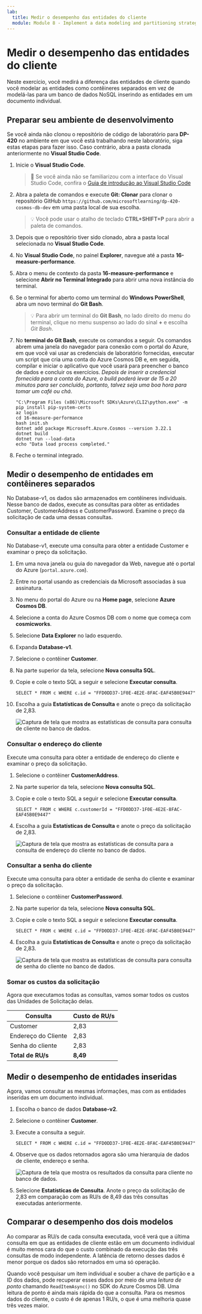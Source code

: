 ```yaml
---
lab:
  title: Medir o desempenho das entidades do cliente
  module: Module 8 - Implement a data modeling and partitioning strategy for Azure Cosmos DB for NoSQL
---
```


# Medir o desempenho das entidades do cliente

Neste exercício, você medirá a diferença das entidades de cliente quando você modelar as entidades como contêineres separados em vez de modelá-las para um banco de dados NoSQL inserindo as entidades em um documento individual.

## Preparar seu ambiente de desenvolvimento

Se você ainda não clonou o repositório de código de laboratório para **DP-420** no ambiente em que você está trabalhando neste laboratório, siga estas etapas para fazer isso. Caso contrário, abra a pasta clonada anteriormente no **Visual Studio Code**.

1. Inicie o **Visual Studio Code**.

    > &#128221; Se você ainda não se familiarizou com a interface do Visual Studio Code, confira o [Guia de introdução ao Visual Studio Code][code.visualstudio.com/docs/getstarted]

1. Abra a paleta de comandos e execute **Git: Clonar** para clonar o repositório GitHub ``https://github.com/microsoftlearning/dp-420-cosmos-db-dev`` em uma pasta local de sua escolha.

    > &#128161; Você pode usar o atalho de teclado **CTRL+SHIFT+P** para abrir a paleta de comandos.

1. Depois que o repositório tiver sido clonado, abra a pasta local selecionada no **Visual Studio Code**.

1. No **Visual Studio Code**, no painel **Explorer**, navegue até a pasta **16-measure-performance**.

1. Abra o menu de contexto da pasta **16-measure-performance** e selecione **Abrir no Terminal Integrado** para abrir uma nova instância do terminal.

1. Se o terminal for aberto como um terminal do **Windows PowerShell**, abra um novo terminal do **Git Bash**.

    > &#128161; Para abrir um terminal do **Git Bash**, no lado direito do menu do terminal, clique no menu suspenso ao lado do sinal **+** e escolha *Git Bash*.

1. No **terminal do Git Bash**, execute os comandos a seguir. Os comandos abrem uma janela do navegador para conexão com o portal do Azure, em que você vai usar as credenciais de laboratório fornecidas, executar um script que cria uma conta do Azure Cosmos DB e, em seguida, compilar e iniciar o aplicativo que você usará para preencher o banco de dados e concluir os exercícios. *Depois de inserir a credencial fornecida para a conta do Azure, o build poderá levar de 15 a 20 minutos para ser concluído, portanto, talvez seja uma boa hora para tomar um café ou chá*.

    ```
    "C:\Program Files (x86)\Microsoft SDKs\Azure\CLI2\python.exe" -m pip install pip-system-certs
    az login
    cd 16-measure-performance
    bash init.sh
    dotnet add package Microsoft.Azure.Cosmos --version 3.22.1
    dotnet build
    dotnet run --load-data
    echo "Data load process completed."

    ```

1. Feche o terminal integrado.

## Medir o desempenho de entidades em contêineres separados

No Database-v1, os dados são armazenados em contêineres individuais. Nesse banco de dados, execute as consultas para obter as entidades Customer, CustomerAddress e CustomerPassword. Examine o preço da solicitação de cada uma dessas consultas.

### Consultar a entidade de cliente

No Database-v1, execute uma consulta para obter a entidade Customer e examinar o preço da solicitação.

1. Em uma nova janela ou guia do navegador da Web, navegue até o portal do Azure (``portal.azure.com``).

1. Entre no portal usando as credenciais da Microsoft associadas à sua assinatura.

1. No menu do portal do Azure ou na **Home page**, selecione **Azure Cosmos DB**.
1. Selecione a conta do Azure Cosmos DB com o nome que começa com **cosmicworks**.
1. Selecione **Data Explorer** no lado esquerdo.
1. Expanda **Database-v1**.
1. Selecione o contêiner **Customer**.
1. Na parte superior da tela, selecione **Nova consulta SQL**.
1. Copie e cole o texto SQL a seguir e selecione **Executar consulta**.

    ```
    SELECT * FROM c WHERE c.id = "FFD0DD37-1F0E-4E2E-8FAC-EAF45B0E9447"
    ```

1. Escolha a guia **Estatísticas de Consulta** e anote o preço da solicitação de 2,83.

    ![Captura de tela que mostra as estatísticas de consulta para consulta de cliente no banco de dados.](media/17-customer-query-v1.png)

### Consultar o endereço do cliente

Execute uma consulta para obter a entidade de endereço do cliente e examinar o preço da solicitação.

1. Selecione o contêiner **CustomerAddress**.
1. Na parte superior da tela, selecione **Nova consulta SQL**.
1. Copie e cole o texto SQL a seguir e selecione **Executar consulta**.

    ```
    SELECT * FROM c WHERE c.customerId = "FFD0DD37-1F0E-4E2E-8FAC-EAF45B0E9447"
    ```

1. Escolha a guia **Estatísticas de Consulta** e anote o preço da solicitação de 2,83.

    ![Captura de tela que mostra as estatísticas de consulta para a consulta de endereço do cliente no banco de dados.](media/17-customer-address-query-v1.png)

### Consultar a senha do cliente

Execute uma consulta para obter a entidade de senha do cliente e examinar o preço da solicitação.

1. Selecione o contêiner **CustomerPassword**.
1. Na parte superior da tela, selecione **Nova consulta SQL**.
1. Copie e cole o texto SQL a seguir e selecione **Executar consulta**.

    ```
    SELECT * FROM c WHERE c.id = "FFD0DD37-1F0E-4E2E-8FAC-EAF45B0E9447"
    ```

1. Escolha a guia **Estatísticas de Consulta** e anote o preço da solicitação de 2,83.

    ![Captura de tela que mostra as estatísticas de consulta para consulta de senha do cliente no banco de dados.](media/17-customer-password-query-v1.png)

### Somar os custos da solicitação

Agora que executamos todas as consultas, vamos somar todos os custos das Unidades de Solicitação delas.

|**Consulta**|**Custo de RU/s**|
|---------|---------|
|Customer|2,83|
|Endereço do Cliente|2,83|
|Senha do cliente|2,83|
|**Total de RU/s**|**8,49**|

## Medir o desempenho de entidades inseridas

Agora, vamos consultar as mesmas informações, mas com as entidades inseridas em um documento individual.

1. Escolha o banco de dados **Database-v2**.
1. Selecione o contêiner **Customer**.
1. Execute a consulta a seguir. 

    ```
    SELECT * FROM c WHERE c.id = "FFD0DD37-1F0E-4E2E-8FAC-EAF45B0E9447"
    ```

1. Observe que os dados retornados agora são uma hierarquia de dados de cliente, endereço e senha.

    ![Captura de tela que mostra os resultados da consulta para cliente no banco de dados.](media/17-customer-query-v2.png)

1. Selecione **Estatísticas de Consulta**. Anote o preço da solicitação de 2,83 em comparação com as RU/s de 8,49 das três consultas executadas anteriormente.

## Comparar o desempenho dos dois modelos

Ao comparar as RU/s de cada consulta executada, você verá que a última consulta em que as entidades de cliente estão em um documento individual é muito menos cara do que o custo combinado da execução das três consultas de modo independente. A latência de retorno desses dados é menor porque os dados são retornados em uma só operação.

Quando você pesquisar um item individual e souber a chave de partição e a ID dos dados, pode recuperar esses dados por meio de uma *leitura de ponto* chamando `ReadItemAsync()` no SDK do Azure Cosmos DB. Uma leitura de ponto é ainda mais rápida do que a consulta. Para os mesmos dados do cliente, o custo é de apenas 1 RU/s, o que é uma melhoria quase três vezes maior.

[code.visualstudio.com/docs/getstarted]: https://code.visualstudio.com/docs/getstarted/tips-and-tricks

